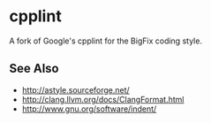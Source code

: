 cpplint
=======

A fork of Google's cpplint for the BigFix coding style.

## See Also

* http://astyle.sourceforge.net/
* http://clang.llvm.org/docs/ClangFormat.html
* http://www.gnu.org/software/indent/
